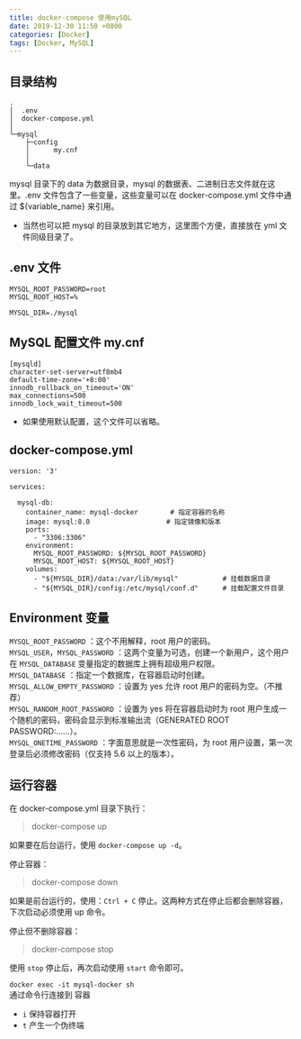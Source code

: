```yaml
---
title: docker-compose 使用mySQL
date: 2019-12-30 11:50 +0800
categories: [Docker]
tags: [Docker, MySQL]
---
```


## 目录结构

```
.
│  .env
│  docker-compose.yml
│
└─mysql
    ├─config
    │      my.cnf
    │
    └─data
```

mysql 目录下的 data 为数据目录，mysql 的数据表、二进制日志文件就在这里。.env 文件包含了一些变量，这些变量可以在 docker-compose.yml 文件中通过 \${variable_name} 来引用。

- 当然也可以把 mysql 的目录放到其它地方，这里图个方便，直接放在 yml 文件同级目录了。

## .env 文件

```
MYSQL_ROOT_PASSWORD=root
MYSQL_ROOT_HOST=%

MYSQL_DIR=./mysql
```

## MySQL 配置文件 my.cnf

```
[mysqld]
character-set-server=utf8mb4
default-time-zone='+8:00'
innodb_rollback_on_timeout='ON'
max_connections=500
innodb_lock_wait_timeout=500
```

- 如果使用默认配置，这个文件可以省略。

## docker-compose.yml

```
version: '3'

services:

  mysql-db:
    container_name: mysql-docker        # 指定容器的名称
    image: mysql:8.0                   # 指定镜像和版本
    ports:
      - "3306:3306"
    environment:
      MYSQL_ROOT_PASSWORD: ${MYSQL_ROOT_PASSWORD}
      MYSQL_ROOT_HOST: ${MYSQL_ROOT_HOST}
    volumes:
      - "${MYSQL_DIR}/data:/var/lib/mysql"           # 挂载数据目录
      - "${MYSQL_DIR}/config:/etc/mysql/conf.d"      # 挂载配置文件目录
```

## Environment 变量

`MYSQL_ROOT_PASSWORD` ：这个不用解释，root 用户的密码。  
`MYSQL_USER`，`MYSQL_PASSWORD` ：这两个变量为可选，创建一个新用户，这个用户在 `MYSQL_DATABASE` 变量指定的数据库上拥有超级用户权限。  
`MYSQL_DATABASE` ：指定一个数据库，在容器启动时创建。  
`MYSQL_ALLOW_EMPTY_PASSWORD` ：设置为 yes 允许 root 用户的密码为空。（不推荐）  
`MYSQL_RANDOM_ROOT_PASSWORD` ：设置为 yes 将在容器启动时为 root 用户生成一个随机的密码，密码会显示到标准输出流（GENERATED ROOT PASSWORD:......）。  
`MYSQL_ONETIME_PASSWORD` ：字面意思就是一次性密码，为 root 用户设置，第一次登录后必须修改密码（仅支持 5.6 以上的版本）。

## 运行容器

在 docker-compose.yml 目录下执行：

> docker-compose up

如果要在后台运行，使用 `docker-compose up -d`。

停止容器：

> docker-compose down

如果是前台运行的，使用：`Ctrl + C` 停止。这两种方式在停止后都会删除容器，下次启动必须使用 up 命令。

停止但不删除容器：

> docker-compose stop

使用 `stop` 停止后，再次启动使用 `start` 命令即可。

`docker exec -it mysql-docker sh`  
通过命令行连接到 容器

- `i` 保持容器打开
- `t` 产生一个伪终端
